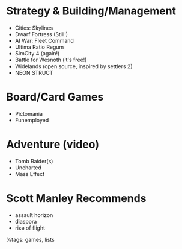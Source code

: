 Strategy & Building/Management
===
* Cities: Skylines
* Dwarf Fortress (Still!)
* AI War: Fleet Command
* Ultima Ratio Regum
* SimCity 4 (again!)
* Battle for Wesnoth (it's free!)
* Widelands (open source, inspired by settlers 2)
* NEON STRUCT

Board/Card Games
===
* Pictomania
* Funemployed

Adventure (video)
===
* Tomb Raider(s)
* Uncharted
* Mass Effect

Scott Manley Recommends
=====

* assault horizon
* diaspora
* rise of flight

%tags: games, lists
